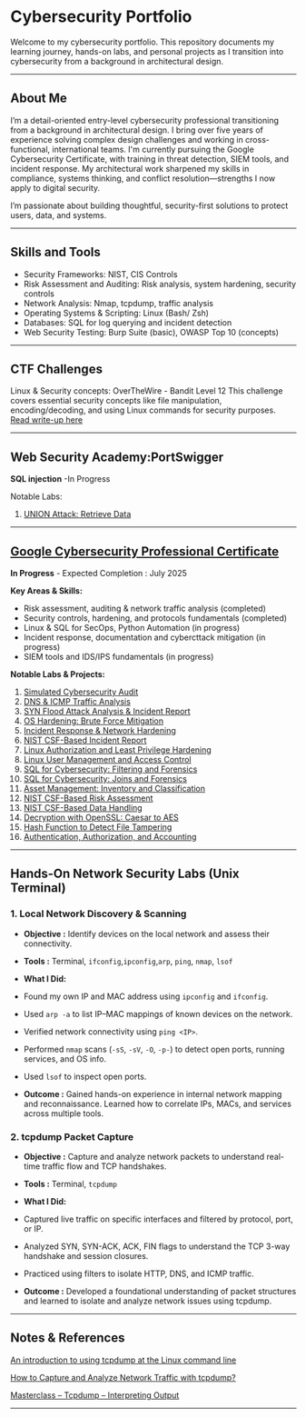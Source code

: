 # Cybersecurity Portfolio

Welcome to my cybersecurity portfolio. This repository documents my learning journey, hands-on labs, and personal projects as I transition into cybersecurity from a background in architectural design.

---

## About Me

I’m a detail-oriented entry-level cybersecurity professional transitioning from a background in architectural design. I bring over five years of experience solving complex design challenges and working in cross-functional, international teams. I'm currently pursuing the Google Cybersecurity Certificate, with training in threat detection, SIEM tools, and incident response. My architectural work sharpened my skills in compliance, systems thinking, and conflict resolution—strengths I now apply to digital security.

I’m passionate about building thoughtful, security-first solutions to protect users, data, and systems.

---

## Skills and Tools
- Security Frameworks: NIST, CIS Controls  
- Risk Assessment and Auditing: Risk analysis, system hardening, security controls
- Network Analysis: Nmap, tcpdump, traffic analysis  
- Operating Systems & Scripting: Linux (Bash/ Zsh)
- Databases: SQL for log querying and incident detection
- Web Security Testing: Burp Suite (basic), OWASP Top 10 (concepts)

---

## CTF Challenges
Linux & Security concepts: OverTheWire - Bandit Level 12 
This challenge covers essential security concepts like file manipulation, encoding/decoding, and using Linux commands for security purposes.  
[Read write-up here](/ctf-overthewire-bandit.md)

---

## Web Security Academy:PortSwigger
**SQL injection** -In Progress

Notable Labs:
1. [UNION Attack: Retrieve Data](/PortSwigger-web-security-academy/SQL-injection/05-sqli-union-attack.md)

---

## [Google Cybersecurity Professional Certificate](https://www.coursera.org/professional-certificates/google-cybersecurity)
**In Progress** - Expected Completion : July 2025

**Key Areas & Skills:**
- Risk assessment, auditing & network traffic analysis  (completed)  
- Security controls, hardening, and protocols fundamentals (completed)  
- Linux & SQL for SecOps, Python Automation (in progress)  
- Incident response, documentation and cybercttack mitigation (in progress) 
- SIEM tools and IDS/IPS fundamentals (in progress) 

**Notable Labs & Projects:**
1. [Simulated Cybersecurity Audit](/Projects-Google-cybersecurity-professional-certificate/01-cybersecurity-audit.md)
2. [DNS & ICMP Traffic Analysis](/Projects-Google-cybersecurity-professional-certificate/02-dns-icmp-traffic-analysis.md)
3. [SYN Flood Attack Analysis & Incident Report](/Projects-Google-cybersecurity-professional-certificate/03-syn-flood-incident-report.md)
4. [OS Hardening: Brute Force Mitigation](/Projects-Google-cybersecurity-professional-certificate/04-os-hardening-brute-force.md)
5. [Incident Response & Network Hardening](/Projects-Google-cybersecurity-professional-certificate/05-incident-response-network-hardening.md)
6. [NIST CSF-Based Incident Report](/Projects-Google-cybersecurity-professional-certificate/06-nist-csf-incident-report.md)
7. [Linux Authorization and Least Privilege Hardening](/Projects-Google-cybersecurity-professional-certificate/07-linux-authorization-permission-hardening)
8. [Linux User Management and Access Control](/Projects-Google-cybersecurity-professional-certificate/08-linux-user-management-access-control.md)
9. [SQL for Cybersecurity: Filtering and Forensics](/Projects-Google-cybersecurity-professional-certificate/09-sql-filtering.md)
10. [SQL for Cybersecurity: Joins and Forensics](/Projects-Google-cybersecurity-professional-certificate/10-sql-joins.md)
11. [Asset Management: Inventory and Classification](/Projects-Google-cybersecurity-professional-certificate/11-asset-management.md)
12. [NIST CSF-Based Risk Assessment](/Projects-Google-cybersecurity-professional-certificate/12-nist-csf-risk-assessment.md)
13. [NIST CSF-Based Data Handling](/Projects-Google-cybersecurity-professional-certificate/13-nist-csf-data-handling.md.md)
14. [Decryption with OpenSSL: Caesar to AES](/Projects-Google-cybersecurity-professional-certificate/14-decryption-cipher.md)
15. [Hash Function to Detect File Tampering](/Projects-Google-cybersecurity-professional-certificate/15-hash-detect-tampering.md)
16. [Authentication, Authorization, and Accounting](/Projects-Google-cybersecurity-professional-certificate/16-AAA-small-business.md)

---

## Hands-On Network Security Labs (Unix Terminal)

### 1. Local Network Discovery & Scanning

- __Objective :__ Identify devices on the local network and assess their connectivity.

- __Tools :__ Terminal, `ifconfig`,`ipconfig`,`arp`, `ping`, `nmap`, `lsof`

- __What I Did:__
* Found my own IP and MAC address using `ipconfig` and `ifconfig`.

* Used `arp -a` to list IP–MAC mappings of known devices on the network.

* Verified network connectivity using `ping <IP>`.

* Performed `nmap` scans (`-sS`, `-sV`, `-O`, `-p-`) to detect open ports, running services, and OS info.

* Used `lsof` to inspect open ports.

- __Outcome :__ Gained hands-on experience in internal network mapping and reconnaissance. Learned how to correlate IPs, MACs, and services across multiple tools.

### 2. tcpdump Packet Capture

- __Objective :__ Capture and analyze network packets to understand real-time traffic flow and TCP handshakes.

- __Tools :__ Terminal, `tcpdump`

- __What I Did:__

* Captured live traffic on specific interfaces and filtered by protocol, port, or IP.

* Analyzed SYN, SYN-ACK, ACK, FIN flags to understand the TCP 3-way handshake and session closures.

* Practiced using filters to isolate HTTP, DNS, and ICMP traffic.

- __Outcome :__ Developed a foundational understanding of packet structures and learned to isolate and analyze network issues using tcpdump.

---

## Notes & References
[An introduction to using tcpdump at the Linux command line](https://opensource.com/article/18/10/introduction-tcpdump)

[How to Capture and Analyze Network Traffic with tcpdump?](https://geekflare.com/cloud/tcpdump-examples/)

[Masterclass – Tcpdump – Interpreting Output](https://packetpushers.net/blog/masterclass-tcpdump-interpreting-output/)

---